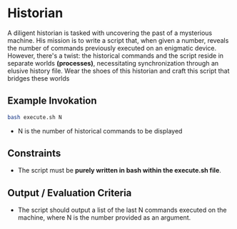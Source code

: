 # Historian

A diligent historian is tasked with uncovering the past of a mysterious machine. His mission is to write a script that, when given a number, reveals the number of commands previously executed on an enigmatic device. However, there's a twist: the historical commands and the script reside in separate worlds **(processes)**, necessitating synchronization through an elusive history file. Wear the shoes of this historian and craft this script that bridges these worlds

## Example Invokation

```bash
bash execute.sh N
```

- N is the number of historical commands to be displayed

## Constraints

- The script must be **purely written in bash within the execute.sh file**.

## Output / Evaluation Criteria

- The script should output a list of the last N commands executed on the machine, where N is the number provided as an argument.